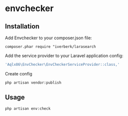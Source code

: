 # envchecker


Installation
------------

Add Envchecker to your composer.json file:

```composer.phar require "iverberk/larasearch```


Add the service provider to your Laravel application config:

```PHP
'Aqlx86\EnvChecker\EnvCheckerServiceProvider::class,'
```

Create config
```
php artisan vendor:publish
```

Usage
-----

```
php artisan env:check
```